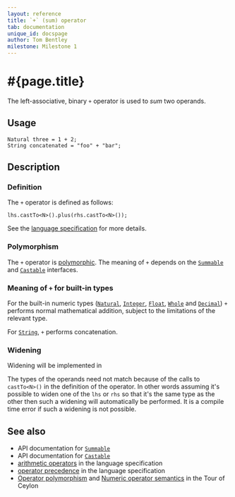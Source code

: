 ```yaml
---
layout: reference
title: `+` (sum) operator
tab: documentation
unique_id: docspage
author: Tom Bentley
milestone: Milestone 1
---
```


# #{page.title}

The left-associative, binary `+` operator is used to *sum* two operands.

## Usage 

    Natural three = 1 + 2;
    String concatenated = "foo" + "bar";

## Description

### Definition

The `+` operator is defined as follows:

    lhs.castTo<N>().plus(rhs.castTo<N>());

See the [language specification](#{site.urls.spec}#arithmetic) for more details.

### Polymorphism

The `+` operator is [polymorphic](/documentation/reference/operator/operator-polymorphism). 
The meaning of `+` depends on the 
[`Summable`](#{site.urls.apidoc}/ceylon/language/interface_Summable.html) and
[`Castable`](#{site.urls.apidoc}/ceylon/language/interface_Castable.html) interfaces.

### Meaning of `+` for built-in types

For the built-in numeric types ([`Natural`](#{site.urls.apidoc}/ceylon/language/class_Natural.html), 
[`Integer`](#{site.urls.apidoc}/ceylon/language/class_Integer.html),
[`Float`](#{site.urls.apidoc}/ceylon/language/class_Float.html),
[`Whole`](#{site.urls.apidoc}/ceylon/language/class_Whole.html) and
[`Decimal`](#{site.urls.apidoc}/ceylon/language/class_Decimal.html))
`+` performs normal mathematical addition, subject to the limitations
of the relevant type.

For [`String`](#{site.urls.apidoc}/ceylon/language/class_String.html), `+` performs concatenation.

### Widening

Widening will be implemented in <!-- m2 -->

The types of the operands need not match because of the calls to `castTo<N>()` 
in the definition of the operator. In other words assuming it's possible to 
widen one of the `lhs` or `rhs` so that it's the same type as the other then 
such a widening will automatically be performed. It is a compile time error if 
such a widening is not possible. 

## See also

* API documentation for [`Summable`](#{site.urls.apidoc}/ceylon/language/interface_Summable.html)
* API documentation for [`Castable`](#{site.urls.apidoc}/ceylon/language/interface_Castable.html)
* [arithmetic operators](#{site.urls.spec}#arithmetic) in the 
  language specification
* [operator precedence](#{site.urls.spec}#operatorprecedence) in the 
  language specification
* [Operator polymorphism](/documentation/tour/language-module/#operator_polymorphism) 
  and 
  [Numeric operator semantics](/documentation/tour/language-module/#numeric_operator_semantics) 
  in the Tour of Ceylon
